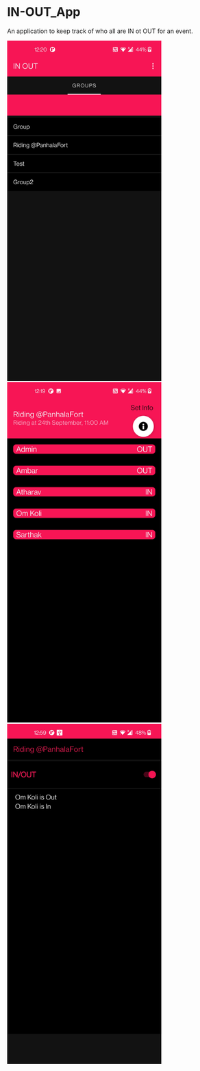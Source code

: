 # IN-OUT_App
An application to keep track of who all are IN ot OUT for an event.



<img src="https://github.com/omkoli/IN-OUT_App/blob/main/Screenshot_20220722-002055.jpg" width="360" height="792">
<img src="https://github.com/omkoli/IN-OUT_App/blob/main/Screenshot_20220722-001935.jpg" width="360" height="792">
<img src="https://github.com/omkoli/IN-OUT_App/blob/main/Screenshot_20220722-005917.jpg" width="360" height="792">









